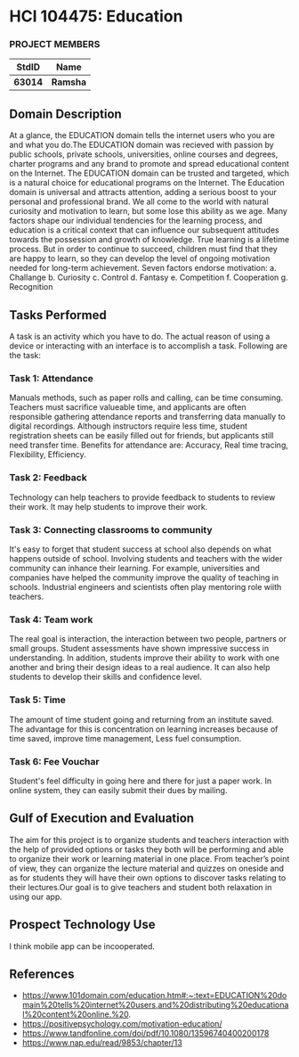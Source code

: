 # HCI 104475: Education

### PROJECT MEMBERS
StdID | Name
------------ | -------------
**63014** | **Ramsha** <!--this is the group leader in bold-->


## Domain Description
At a glance, the EDUCATION domain tells the internet users who you are and what you do.The EDUCATION domain was recieved with passion by public schools, private schools, universities, online courses and degrees, charter programs and any brand to promote and spread educational content on the Internet. The EDUCATION domain can be trusted and targeted, which is a natural choice for educational programs on the Internet. The Education domain is universal and attracts attention, adding a serious boost to your personal and professional brand. 
We all come to the world with natural curiosity and motivation to learn, but some lose this ability as we age. Many factors shape our individual tendencies for the learning process, and education is a critical context that can influence our subsequent attitudes towards the possession and growth of knowledge. True learning is a lifetime process. But in order to continue to succeed, children must find that they are happy to learn, so they can develop the level of ongoing motivation needed for long-term achievement. Seven factors endorse motivation:
a. Challange
b. Curiosity
c. Control
d. Fantasy
e. Competition
f. Cooperation
g. Recognition

## Tasks Performed
A task is an activity which you have to do. The actual reason of using a device or interacting with an interface is to accomplish a task.
Following are the task:

### Task 1: Attendance

Manuals methods, such as paper rolls and calling, can be time consuming. Teachers must sacrifice valueable time, and applicants are often responsible gathering attendance reports and transferring data manually to digital recordings. Although instructors require less time, student registration sheets can be easily filled out for friends, but applicants still need transfer time.
Benefits for attendance are: Accuracy, Real time tracing, Flexibility, Efficiency. 


### Task 2: Feedback

Technology can help teachers to provide feedback to students to review their work. It may help students to improve their work.


### Task 3: Connecting classrooms to community

It's easy to forget that student success at school also depends on what happens outside of school. Involving students and teachers with the wider community can inhance their learning. For example, universities and companies have helped the community improve the quality of teaching in schools. Industrial engineers and scientists often play mentoring role wiith teachers.


### Task 4: Team work

The real goal is interaction, the interaction between two people, partners or small groups. Student assessments have shown impressive success in understanding. In addition, students improve their ability to work with one another and bring their design ideas to a real audience. It can also help students to develop their skills and confidence level.


### Task 5: Time

The amount of time student going and returning from an institute saved. The advantage for this is concentration on learning increases because of time saved, improve time management, Less fuel consumption.


### Task 6: Fee Vouchar

Student's feel difficulty in going here and there for just a paper work. In online system, they can easily submit their dues by mailing.



## Gulf of Execution and Evaluation

The aim for this project is to organize students and teachers interaction with the help of provided options or tasks they both will be performing and able to organize their work or learning material in one place. From teacher’s point of view, they can organize the lecture material and quizzes on oneside and as for students they will have their own options to discover tasks relating to their lectures.Our goal is to give teachers and student both relaxation in using our app.



## Prospect Technology Use

I think mobile app can be incooperated.



## References
- https://www.101domain.com/education.htm#:~:text=EDUCATION%20domain%20tells%20internet%20users,and%20distributing%20educational%20content%20online.%20. 
- https://positivepsychology.com/motivation-education/
- https://www.tandfonline.com/doi/pdf/10.1080/13596740400200178
- https://www.nap.edu/read/9853/chapter/13
